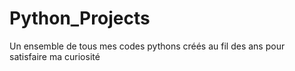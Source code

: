 # Python_Projects
Un ensemble de tous mes codes pythons créés au fil des ans pour satisfaire ma curiosité
